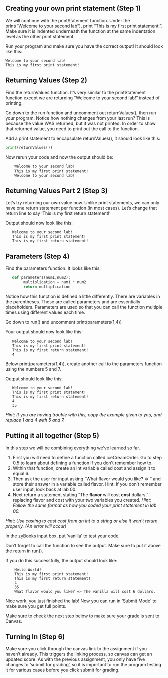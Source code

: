 ## Creating your own print statement (Step 1)

We will continue with the printStatement function. Under the print(“Welcome to your second lab”), print “This is my first print statement!”. 
Make sure it is indented underneath the function at the same indentation level as the other print statement. 

Run your program and make sure you have the correct output! It should look like this:
```
Welcome to your second lab!
This is my first print statement!
```

## Returning Values (Step 2)

Find the returnValues function. It’s very similar to the printStatement function except we are returning “Welcome to your second lab!” instead of printing.

Go down to the run function and uncomment out returnValues(), then run your program. Notice how nothing changes from your last run? This is because the value WAS returned, but it was not printed. In order to show that returned value, you need to print out the call to the function. 

Add a print statement to encapsulate returnValues(), it should look like this:
```python
print(returnValues())
```

Now rerun your code and now the output should be:
```
    Welcome to your second lab!
    This is my first print statement!
    Welcome to your second lab!
 ```

## Returning Values Part 2 (Step 3)
Let’s try returning our own value now. Unlike print statements, we can only have one return statement per function (in most cases). Let’s change that return line to say ‘This is my first return statement!’

Output should now look like this:
```
   Welcome to your second lab!   
   This is my first print statement! 
   This is my first return statement!
```

## Parameters (Step 4)
Find the parameters function. It looks like this:
```python
   def parameters(num1,num2):
        multiplication = num1 * num2
        return multiplication
```

Notice how this function is defined a little differently. There are variables in the parentheses. These are called parameters and are essentially placeholders. Parameters are used so that you can call the function multiple times using different values each time.

Go down to run() and uncomment print(parameters(1,4))

Your output should now look like this:
```
   Welcome to your second lab!   
   This is my first print statement! 
   This is my first return statement!
   4
```

Below print(parameters(1,4)), create another call to the parameters function using the numbers 5 and 7.

Output should look like this:
```
   Welcome to your second lab!   
   This is my first print statement! 
   This is my first return statement!
   4
   35
```

*Hint: If you are having trouble with this, copy the example given to you, and replace 1 and 4 with 5 and 7.*

## Putting it all together (Step 5)
In this step we will be combining everything we’ve learned so far.

1. First you will need to define a function called iceCreamOrder. Go to step 0.5 to learn about defining a function if you don’t remember how to.
2. Within that function, create an int variable called cost and assign it to equal 6.
3. Then ask the user for input asking “What flavor would you like? => “ and store their answer in a variable called flavor. Hint: If you don’t remember user input, look back at lab 00.
4. Next return a statement stating “The **flavor** will cost **cost** dollars.” replacing flavor and cost with your two variables you created.
*Hint: Follow the same format as how you coded your print statement in lab 00.*

*Hint: Use casting to cast cost from an int to a string or else it won’t return properly. (An error will occur)*

In the zyBooks input box, put ‘vanilla’ to test your code.

Don’t forget to call the function to see the output. Make sure to put it above the return in run().

If you do this successfully, the output should look like:
```
    Hello World!  
    This is my first print statement! 
    This is my first return statement!
    4
    35
    What flavor would you like? => The vanilla will cost 6 dollars.
```
Nice work, you just finished the lab! Now you can run in ‘Submit Mode’ to make sure you get full points.

Make sure to check the next step below to make sure your grade is sent to Canvas.

## Turning In (Step 6)
Make sure you click through the canvas link to the assignment if you haven’t already. This triggers the linking process, so canvas can get an updated score. As with the previous assignment, you only have five changes to ‘submit for grading’, so it is important to run the program testing it for various cases before you click submit for grading.
